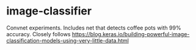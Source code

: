 # image-classifier

Convnet experiments. Includes net that detects coffee pots with 99% accuracy. Closely follows https://blog.keras.io/building-powerful-image-classification-models-using-very-little-data.html
